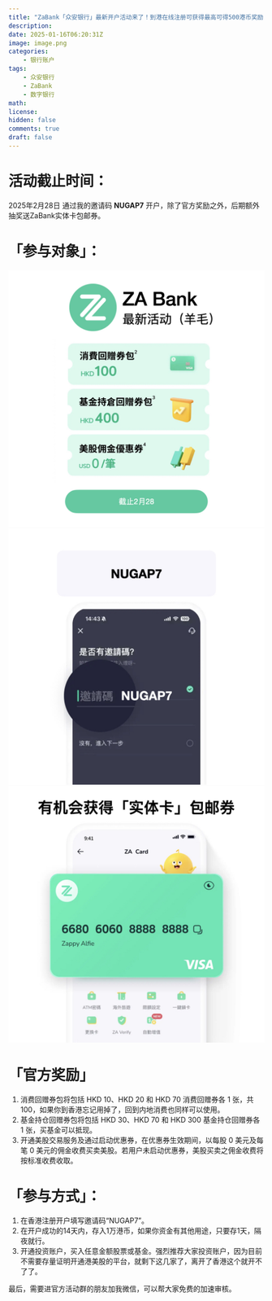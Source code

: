 ```yaml
---
title: "ZaBank「众安银行」最新开户活动来了！到港在线注册可获得最高可得500港币奖励！"
description: 
date: 2025-01-16T06:20:31Z
image: image.png
categories:
    - 银行账户
tags:
    - 众安银行
    - ZaBank
    - 数字银行
math: 
license: 
hidden: false
comments: true
draft: false
---
```


# 活动截止时间：
2025年2月28日
通过我的邀请码 **NUGAP7** 开户，除了官方奖励之外，后期额外抽奖送ZaBank实体卡包邮券。
# 「参与对象」：

![alt text](众安1月活动.002.jpeg) ![alt text](众安1月活动.003.jpeg) ![alt text](众安1月活动.004.jpeg)

# 「官方奖励」
1. 消费回赠券包将包括 HKD 10、HKD 20 和 HKD 70 消费回赠券各 1 张，共100，如果你到香港忘记用掉了，回到内地消费也同样可以使用。
2. 基金持仓回赠券包将包括 HKD 30、HKD 70 和 HKD 300 基金持仓回赠券各 1 张，买基金可以抵现。
3. 开通美股交易服务及通过启动优惠券，在优惠券生效期间，以每股 0 美元及每笔 0 美元的佣金收费买卖美股。若用户未启动优惠券，美股买卖之佣金收费将按标准收费收取。

# 「参与方式」：
1. 在香港注册开户填写邀请码“NUGAP7”。
2. 在开户成功的14天内，存入1万港币，如果你资金有其他用途，只要存1天，隔夜就行。
3. 开通投资账户，买入任意金额股票或基金。强烈推荐大家投资账户，因为目前不需要存量证明开通港美股的平台，就剩下这几家了，离开了香港这个就开不了了。

最后，需要进官方活动群的朋友加我微信，可以帮大家免费的加速审核。
